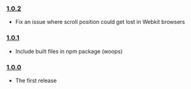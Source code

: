 ### [1.0.2](https://github.com/jmeas/prevent-scroll/releases/tag/v1.0.2)

- Fix an issue where scroll position could get lost in Webkit browsers

### [1.0.1](https://github.com/jmeas/prevent-scroll/releases/tag/v1.0.1)

- Include built files in npm package (woops)

### [1.0.0](https://github.com/jmeas/prevent-scroll/releases/tag/v1.0.0)

- The first release
